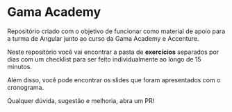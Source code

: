 # Gama Academy

Repositório criado com o objetivo de funcionar como material de apoio para a turma de Angular junto ao curso da Gama Academy e Accenture.

Neste repositório você vai encontrar a pasta de **exercícios** separados por dias com um checklist para ser feito individualmente ao longo de 15 minutos.

Além disso, você pode encontrar os slides que foram apresentados com o cronograma.

Qualquer dúvida, sugestão e melhoria, abra um PR!
